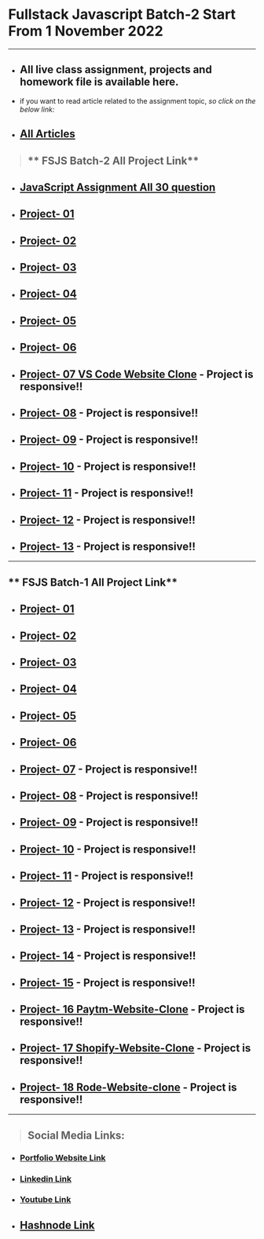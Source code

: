 # Fullstack Javascript Batch-2 Start From 1 November 2022

---

- ## All live class assignment, projects and homework file is available here.

- if you want to read article related to the assignment topic, _so click on the below link:_

- ## [All Articles](https://atulsinghatul.hashnode.dev/)

> ## ** FSJS Batch-2 All Project Link**
- ## [JavaScript Assignment All 30 question ](https://github.com/AtulSinghAtul/fsjs2-20th-Nov-Project-01)
- ## [Project- 01 ](https://github.com/AtulSinghAtul/fsjs2-20th-Nov-Project-01)
- ## [Project- 02](https://github.com/AtulSinghAtul/fsjs2-20th-Nov-Project-02)
- ## [Project- 03](https://github.com/AtulSinghAtul/fsjs2-20th-Nov-Project-03)
- ## [Project- 04](https://github.com/AtulSinghAtul/fsjs2-26th-Nov-Project-04)
- ## [Project- 05](https://github.com/AtulSinghAtul/fsjs2-26th-Nov-Project-05)
- ## [Project- 06](https://github.com/AtulSinghAtul/fsjs2-26th-Nov-Project-06)
- ## [Project- 07 VS Code Website Clone](https://github.com/AtulSinghAtul/fsjs2-27th-nov-project-07-tailwid) - Project is responsive!!
- ## [Project- 08](https://github.com/AtulSinghAtul/fsjs2-12th-Dec-Project-08) - Project is responsive!!
- ## [Project- 09](https://github.com/AtulSinghAtul/fsjs2-12th-Dec-Project-09) - Project is responsive!!
- ## [Project- 10](https://github.com/AtulSinghAtul/fsjs2-12th-Dec-Project-10) - Project is responsive!!
- ## [Project- 11](https://github.com/AtulSinghAtul/fsjs2-12th-Dec-Project-11) - Project is responsive!!
- ## [Project- 12](https://github.com/AtulSinghAtul/fsjs2-12th-Dec-Project-12) - Project is responsive!!
- ## [Project- 13](https://github.com/AtulSinghAtul/fsjs2-12th-Dec-Project-13) - Project is responsive!!

---

## ** FSJS Batch-1 All Project Link**

- ## [Project- 01 ](https://github.com/AtulSinghAtul/Live-class-project-1)
- ## [Project- 02](https://github.com/AtulSinghAtul/Live-class-project-2)
- ## [Project- 03](https://github.com/AtulSinghAtul/Live-class-project-3)
- ## [Project- 04](https://github.com/AtulSinghAtul/Live-class-project-4)
- ## [Project- 05](https://github.com/AtulSinghAtul/Live-class-project-5)
- ## [Project- 06](https://github.com/AtulSinghAtul/Live-class-project-6)
- ## [Project- 07](https://github.com/AtulSinghAtul/Live-class-project-7) - Project is responsive!!
- ## [Project- 08](https://github.com/AtulSinghAtul/Live-class-project-8) - Project is responsive!!
- ## [Project- 09](https://github.com/AtulSinghAtul/-Live-class-project-9) - Project is responsive!!
- ## [Project- 10](https://github.com/AtulSinghAtul/Live-class-project-10) - Project is responsive!!
- ## [Project- 11](https://github.com/AtulSinghAtul/Live-class-project-11) - Project is responsive!!
- ## [Project- 12](https://github.com/AtulSinghAtul/Live-class-project-12) - Project is responsive!!
- ## [Project- 13](https://github.com/AtulSinghAtul/-Live-class-project-13) - Project is responsive!!
- ## [Project- 14](https://github.com/AtulSinghAtul/Live-class-project-14-) - Project is responsive!!
- ## [Project- 15](https://github.com/AtulSinghAtul/live-class-project-15) - Project is responsive!!
- ## [Project- 16 Paytm-Website-Clone](https://github.com/AtulSinghAtul/Project-16-Paytm-Website-Clone) - Project is responsive!!
- ## [Project- 17 Shopify-Website-Clone](https://github.com/AtulSinghAtul/Project-17-Shopify-Website-Clone) - Project is responsive!!
- ## [Project- 18 Rode-Website-clone](https://github.com/AtulSinghAtul/Project-18-Rode-clone-project) - Project is responsive!!

---

> ## Social Media Links:

- ### [Portfolio Website Link](https://www.findcoder.io/u/atulsinghatul)
- ### [Linkedin Link](https://www.linkedin.com/in/atul-singh-082529249/)
- ### [Youtube Link](https://www.youtube.com/channel/UCBNc9Vs9mAFxnAKjzWRqDFQ)
- ## [Hashnode Link](https://atulsinghatul.hashnode.dev/)
